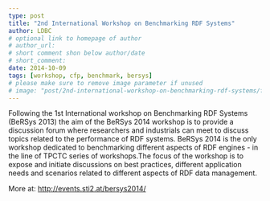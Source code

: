 ```yaml
---
type: post
title: "2nd International Workshop on Benchmarking RDF Systems"
author: LDBC
# optional link to homepage of author
# author_url: 
# short comment shon below author/date
# short_comment:
date: 2014-10-09
tags: [workshop, cfp, benchmark, bersys]
# please make sure to remove image parameter if unused
# image: "post/2nd-international-workshop-on-benchmarking-rdf-systems/featured.png" 
---
```


Following the 1st International workshop on Benchmarking RDF Systems (BeRSys 2013) the aim of the BeRSys 2014 workshop is to provide a discussion forum where researchers and industrials can meet to discuss topics related to the performance of RDF systems. BeRSys 2014 is the only workshop dedicated to benchmarking different aspects of RDF engines - in the line of TPCTC series of workshops.The focus of the workshop is to expose and initiate discussions on best practices, different application needs and scenarios related to different aspects of RDF data management.
 
More at: http://events.sti2.at/bersys2014/

